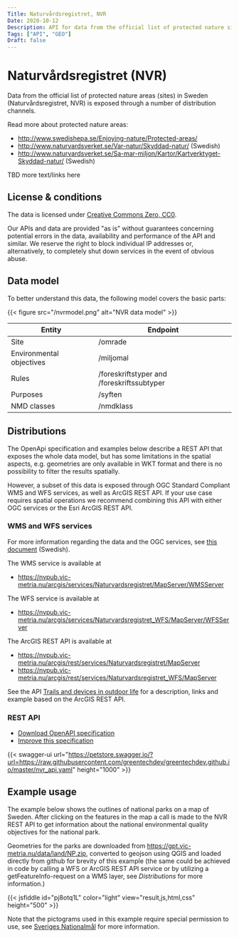 ```yaml
---
Title: Naturvårdsregistret, NVR
Date: 2020-10-12
Description: API for data from the official list of protected nature sites in Sweden
Tags: ["API", "GEO"]
Draft: false
---
```


# Naturvårdsregistret (NVR)

Data from the official list of protected nature areas (sites) in Sweden (Naturvårdsregistret, NVR) is exposed through a number of distribution channels. 

Read more about protected nature areas:

 * http://www.swedishepa.se/Enjoying-nature/Protected-areas/
 * http://www.naturvardsverket.se/Var-natur/Skyddad-natur/ (Swedish)
 * http://www.naturvardsverket.se/Sa-mar-miljon/Kartor/Kartverktyget-Skyddad-natur/ (Swedish)

TBD more text/links here

## License & conditions

The data is licensed under [Creative Commons Zero, CC0](https://creativecommons.org/publicdomain/zero/1.0/).

Our APIs and data are provided "as is" without guarantees concerning potential errors in the data, availability and performance of the API and similar.  We reserve the right to block individual IP addresses or, alternatively, to completely shut down services in the event of obvious abuse.

## Data model

To better understand this data, the following model covers the basic parts:

{{< figure src="/nvrmodel.png" alt="NVR data model" >}}


| Entity  | Endpoint  |
|---|---|
| Site  | /omrade  |
| Environmental objectives  | /miljomal  |
| Rules  | /foreskriftstyper and /foreskriftssubtyper  |
| Purposes  | /syften  |
| NMD classes  | /nmdklass  |

## Distributions

The OpenApi specification and examples below describe a REST API that exposes the whole data model, but has some limitations in the spatial aspects, e.g. geometries are only available in WKT format and there is no possibility to filter the results spatially. 

However, a subset of this data is exposed through OGC Standard Compliant WMS and WFS services, as well as ArcGIS REST API. If your use case requires spatial operations we recommend combining this API with either OGC services or the Esri ArcGIS REST API.

### WMS and WFS services

For more information regarding the data and the OGC services, see [this document](https://gpt.vic-metria.nu/data/land/Naturvardsregistret_beskrivning_av_oppna_data.pdf) (Swedish).

The WMS service is available at
* https://nvpub.vic-metria.nu/arcgis/services/Naturvardsregistret/MapServer/WMSServer

The WFS service is available at
* https://nvpub.vic-metria.nu/arcgis/services/Naturvardsregistret_WFS/MapServer/WFSServer

The ArcGIS REST API is available at
* https://nvpub.vic-metria.nu/arcgis/rest/services/Naturvardsregistret/MapServer
* https://nvpub.vic-metria.nu/arcgis/rest/services/Naturvardsregistret_WFS/MapServer 

See the API [Trails and devices in outdoor life](/data/trails-and-devices-in-outdoor-life) for a description, links and example based on the ArcGIS REST API.

### REST API

* [Download OpenAPI specification](https://raw.githubusercontent.com/greentechdev/greentechdev.github.io/master/nvr_api.yaml)
* [Improve this specification](https://github.com/greentechdev/greentechdev.github.io/edit/master/nvr_api.yaml)

{{< swagger-ui url="https://petstore.swagger.io/?url=https://raw.githubusercontent.com/greentechdev/greentechdev.github.io/master/nvr_api.yaml" height="1000" >}}

## Example usage

The example below shows the outlines of national parks on a map of Sweden. After clicking on the features in the map a call is made to the NVR REST API to get information about the national environmental quality objectives for the national park.

Geometries for the parks are downloaded from https://gpt.vic-metria.nu/data/land/NP.zip, converted to geojson using QGIS and loaded directly from github for brevity of this example (the same could be achieved in code by calling a WFS or ArcGIS REST API service or by utilizing a getFeatureInfo-request on a WMS layer, see *Distributions* for more information.)

{{< jsfiddle id="pj8otq1L" color="light" view="result,js,html,css" height="500" >}}

Note that the pictograms used in this example require special permission to use, see [Sveriges Nationalmål](https://www.sverigesmiljomal.se/kontakt/grafisk-profil/) for more information.
